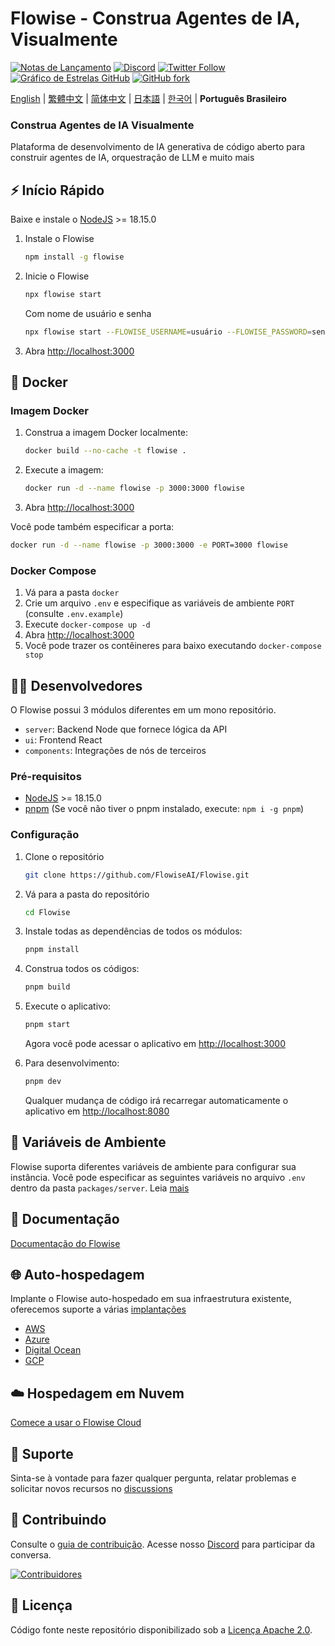 # Flowise - Construa Agentes de IA, Visualmente

[![Notas de Lançamento](https://img.shields.io/github/release/FlowiseAI/Flowise)](https://github.com/FlowiseAI/Flowise/releases)
[![Discord](https://img.shields.io/discord/1087698854775881778?label=Discord&logo=discord)](https://discord.gg/jbaHfsRVBW)
[![Twitter Follow](https://img.shields.io/twitter/follow/FlowiseAI?style=social)](https://twitter.com/FlowiseAI)
[![Gráfico de Estrelas GitHub](https://img.shields.io/github/stars/FlowiseAI/Flowise?style=social)](https://star-history.com/#FlowiseAI/Flowise)
[![GitHub fork](https://img.shields.io/github/forks/FlowiseAI/Flowise?style=social)](https://github.com/FlowiseAI/Flowise/fork)

[English](../README.md) | [繁體中文](./README-TW.md) | [简体中文](./README-ZH.md) | [日本語](./README-JA.md) | [한국어](./README-KR.md) | **Português Brasileiro**

<h3>Construa Agentes de IA Visualmente</h3>

Plataforma de desenvolvimento de IA generativa de código aberto para construir agentes de IA, orquestração de LLM e muito mais

## ⚡ Início Rápido

Baixe e instale o [NodeJS](https://nodejs.org/en/download) >= 18.15.0

1. Instale o Flowise
    ```bash
    npm install -g flowise
    ```
2. Inicie o Flowise
    ```bash
    npx flowise start
    ```

    Com nome de usuário e senha

    ```bash
    npx flowise start --FLOWISE_USERNAME=usuário --FLOWISE_PASSWORD=senha
    ```

3. Abra [http://localhost:3000](http://localhost:3000)

## 🐳 Docker

### Imagem Docker

1. Construa a imagem Docker localmente:
    ```bash
    docker build --no-cache -t flowise .
    ```
2. Execute a imagem:

    ```bash
    docker run -d --name flowise -p 3000:3000 flowise
    ```

3. Abra [http://localhost:3000](http://localhost:3000)

Você pode também especificar a porta:

```bash
docker run -d --name flowise -p 3000:3000 -e PORT=3000 flowise
```

### Docker Compose

1. Vá para a pasta `docker`
2. Crie um arquivo `.env` e especifique as variáveis de ambiente `PORT` (consulte `.env.example`)
3. Execute `docker-compose up -d`
4. Abra [http://localhost:3000](http://localhost:3000)
5. Você pode trazer os contêineres para baixo executando `docker-compose stop`

## 👨‍💻 Desenvolvedores

O Flowise possui 3 módulos diferentes em um mono repositório.

-   `server`: Backend Node que fornece lógica da API
-   `ui`: Frontend React
-   `components`: Integrações de nós de terceiros

### Pré-requisitos

-   [NodeJS](https://nodejs.org/en/download) >= 18.15.0
-   [pnpm](https://pnpm.io/installation) (Se você não tiver o pnpm instalado, execute: `npm i -g pnpm`)

### Configuração

1. Clone o repositório

    ```bash
    git clone https://github.com/FlowiseAI/Flowise.git
    ```

2. Vá para a pasta do repositório

    ```bash
    cd Flowise
    ```

3. Instale todas as dependências de todos os módulos:

    ```bash
    pnpm install
    ```

4. Construa todos os códigos:

    ```bash
    pnpm build
    ```

5. Execute o aplicativo:

    ```bash
    pnpm start
    ```

    Agora você pode acessar o aplicativo em [http://localhost:3000](http://localhost:3000)

6. Para desenvolvimento:

    ```bash
    pnpm dev
    ```

    Qualquer mudança de código irá recarregar automaticamente o aplicativo em [http://localhost:8080](http://localhost:8080)

## 🌱 Variáveis de Ambiente

Flowise suporta diferentes variáveis de ambiente para configurar sua instância. Você pode especificar as seguintes variáveis no arquivo `.env` dentro da pasta `packages/server`. Leia [mais](https://github.com/FlowiseAI/Flowise/blob/main/CONTRIBUTING.md#-env-variables)

## 📖 Documentação

[Documentação do Flowise](https://docs.flowiseai.com/)

## 🌐 Auto-hospedagem

Implante o Flowise auto-hospedado em sua infraestrutura existente, oferecemos suporte a várias [implantações](https://docs.flowiseai.com/configuration/deployment)

-   [AWS](https://docs.flowiseai.com/deployment/aws)
-   [Azure](https://docs.flowiseai.com/deployment/azure)
-   [Digital Ocean](https://docs.flowiseai.com/deployment/digital-ocean)
-   [GCP](https://docs.flowiseai.com/deployment/gcp)

## ☁️ Hospedagem em Nuvem

[Comece a usar o Flowise Cloud](https://flowiseai.com/)

## 🙋 Suporte

Sinta-se à vontade para fazer qualquer pergunta, relatar problemas e solicitar novos recursos no [discussions](https://github.com/FlowiseAI/Flowise/discussions)

## 🙌 Contribuindo

Consulte o [guia de contribuição](https://github.com/FlowiseAI/Flowise/blob/main/CONTRIBUTING.md). Acesse nosso [Discord](https://discord.gg/jbaHfsRVBW) para participar da conversa.

[![Contribuidores](https://contrib.rocks/image?repo=FlowiseAI/Flowise)](https://github.com/FlowiseAI/Flowise/graphs/contributors)

## 📄 Licença

Código fonte neste repositório disponibilizado sob a [Licença Apache 2.0](https://github.com/FlowiseAI/Flowise/blob/main/LICENSE.md).